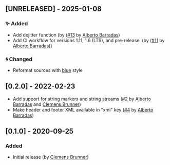 ## [UNRELEASED] - 2025-01-08
### ✨ Added
 - Add dejitter function (by ([#13](https://github.com/cbrnr/XDF.jl/pull/13) by [Alberto Barradas](https://github.com/abcsds))
 - Add CI workflow for versions 1.11, 1.6 (LTS), and pre-release. (by ([#11](https://github.com/cbrnr/XDF.jl/pull/11) by [Alberto Barradas](https://github.com/abcsds)))
### 🌀 Changed
- Reformat sources with [blue](https://github.com/JuliaDiff/BlueStyle) style


## [0.2.0] - 2022-02-23

- Add support for string markers and string streams ([#2](https://github.com/cbrnr/XDF.jl/pull/2) by [Alberto Barradas](https://github.com/abcsds) and [Clemens Brunner](https://github.com/cbrnr))
- Make header and footer XML available in "xml" key ([#4](https://github.com/cbrnr/XDF.jl/pull/4) by [Alberto Barradas](https://github.com/abcsds))

## [0.1.0] - 2020-09-25
### Added
- Initial release (by [Clemens Brunner](https://github.com/cbrnr))
